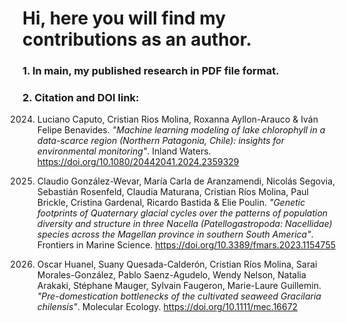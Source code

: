 <h1 align="left">Hi, here you will find my contributions as an author.</h1>
<h3 align="left">1. In main, my published research in PDF file format.</h3>
<h3 align="left">2. Citation and DOI link:</h3>
<m3 align="left">

2024. Luciano Caputo, Cristian Rios Molina, Roxanna Ayllon-Arauco & Iván Felipe Benavides. _"Machine learning modeling of lake chlorophyll in a data-scarce region (Northern Patagonia, Chile): insights for environmental monitoring"_. Inland Waters. https://doi.org/10.1080/20442041.2024.2359329

2023. Claudio González-Wevar, María Carla de Aranzamendi, Nicolás Segovia, Sebastián Rosenfeld, Claudia Maturana, Cristian Ríos Molina, Paul Brickle, Cristina Gardenal, Ricardo Bastida & Elie Poulin. _"Genetic footprints of Quaternary glacial cycles over the patterns of population diversity and structure in three Nacella (Patellogastropoda: Nacellidae) species across the Magellan province in southern South America"_. Frontiers in Marine Science. https://doi.org/10.3389/fmars.2023.1154755

2022. Oscar Huanel, Suany Quesada-Calderón, Cristian Ríos Molina, Sarai Morales-González, Pablo Saenz-Agudelo, Wendy Nelson, Natalia Arakaki, Stéphane Mauger, Sylvain Faugeron, Marie-Laure Guillemin. _"Pre-domestication bottlenecks of the cultivated seaweed Gracilaria chilensis"_. Molecular Ecology. https://doi.org/10.1111/mec.16672
</m3>

